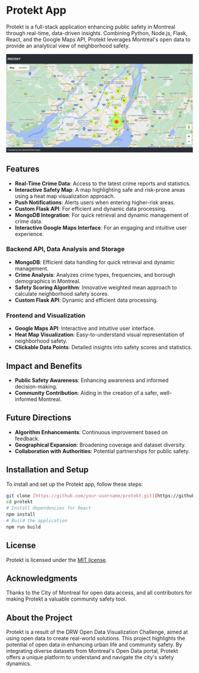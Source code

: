 # Protekt App

Protekt is a full-stack application enhancing public safety in Montreal through real-time, data-driven insights. Combining Python, Node.js, Flask, React, and the Google Maps API, Protekt leverages Montreal's open data to provide an analytical view of neighborhood safety.

![Protekt UI](https://github.com/Patoucheas/protekt/blob/main/protekt.png)

## Features
- **Real-Time Crime Data**: Access to the latest crime reports and statistics.
- **Interactive Safety Map**: A map highlighting safe and risk-prone areas using a heat map visualization approach.
- **Push Notifications**: Alerts users when entering higher-risk areas.
- **Custom Flask API**: For efficient and dynamic data processing.
- **MongoDB Integration**: For quick retrieval and dynamic management of crime data.
- **Interactive Google Maps Interface**: For an engaging and intuitive user experience.

### Backend API, Data Analysis and Storage
- **MongoDB**: Efficient data handling for quick retrieval and dynamic management.
- **Crime Analysis**: Analyzes crime types, frequencies, and borough demographics in Montreal.
- **Safety Scoring Algorithm**: Innovative weighted mean approach to calculate neighborhood safety scores.
- **Custom Flask API**: Dynamic and efficient data processing.


### Frontend and Visualization
- **Google Maps API**: Interactive and intuitive user interface.
- **Heat Map Visualization**: Easy-to-understand visual representation of neighborhood safety.
- **Clickable Data Points**: Detailed insights into safety scores and statistics.

## Impact and Benefits
- **Public Safety Awareness**: Enhancing awareness and informed decision-making.
- **Community Contribution**: Aiding in the creation of a safer, well-informed Montreal.

## Future Directions
- **Algorithm Enhancements**: Continuous improvement based on feedback.
- **Geographical Expansion**: Broadening coverage and dataset diversity.
- **Collaboration with Authorities**: Potential partnerships for public safety.

## Installation and Setup
To install and set up the Protekt app, follow these steps:
```bash
git clone [https://github.com/your-username/protekt.git](https://github.com/Patoucheas/protekt)
cd protekt
# Install dependencies for React
npm install
# Build the application
npm run build
```

## License
Protekt is licensed under the [MIT license](LICENSE).

## Acknowledgments
Thanks to the City of Montreal for open data access, and all contributors for making Protekt a valuable community safety tool.

## About the Project
Protekt is a result of the DRW Open Data Visualization Challenge, aimed at using open data to create real-world solutions. This project highlights the potential of open data in enhancing urban life and community safety. By integrating diverse datasets from Montreal's Open Data portal, Protekt offers a unique platform to understand and navigate the city's safety dynamics.

